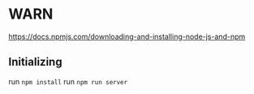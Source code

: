 # WARN

https://docs.npmjs.com/downloading-and-installing-node-js-and-npm

## Initializing
run `npm install`
run `npm run server`
